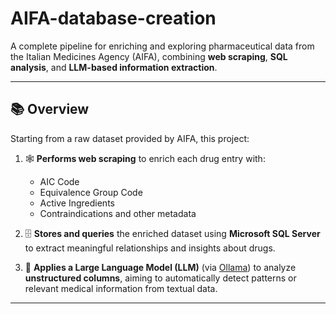 # AIFA-database-creation


A complete pipeline for enriching and exploring pharmaceutical data from the Italian Medicines Agency (AIFA), combining **web scraping**, **SQL analysis**, and **LLM-based information extraction**.

---

## 📚 Overview

Starting from a raw dataset provided by AIFA, this project:

1. 🕸 **Performs web scraping** to enrich each drug entry with:
   - AIC Code
   - Equivalence Group Code
   - Active Ingredients
   - Contraindications and other metadata

2. 🗄 **Stores and queries** the enriched dataset using **Microsoft SQL Server** to extract meaningful relationships and insights about drugs.

3. 🤖 **Applies a Large Language Model (LLM)** (via [Ollama](https://ollama.com/)) to analyze **unstructured columns**, aiming to automatically detect patterns or relevant medical information from textual data.

---
